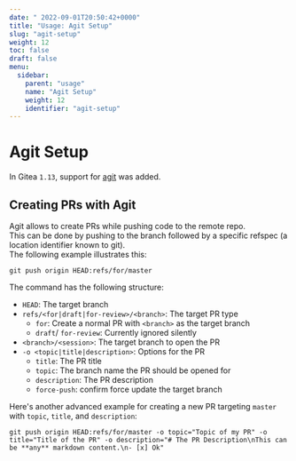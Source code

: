 ```yaml
---
date: "	2022-09-01T20:50:42+0000"
title: "Usage: Agit Setup"
slug: "agit-setup"
weight: 12
toc: false
draft: false
menu:
  sidebar:
    parent: "usage"
    name: "Agit Setup"
    weight: 12
    identifier: "agit-setup"
---
```


# Agit Setup

In Gitea `1.13`, support for [agit](https://git-repo.info/en/2020/03/agit-flow-and-git-repo/) was added.

## Creating PRs with Agit

Agit allows to create PRs while pushing code to the remote repo. \
This can be done by pushing to the branch followed by a specific refspec (a location identifier known to git). \
The following example illustrates this:

```shell
git push origin HEAD:refs/for/master
```

The command has the following structure:

- `HEAD`: The target branch
- `refs/<for|draft|for-review>/<branch>`: The target PR type
  - `for`: Create a normal PR with `<branch>` as the target branch
  - `draft`/ `for-review`: Currently ignored silently
- `<branch>/<session>`: The target branch to open the PR
- `-o <topic|title|description>`: Options for the PR
  - `title`: The PR title
  - `topic`: The branch name the PR should be opened for 
  - `description`: The PR description
  - `force-push`: confirm force update the target branch

Here's another advanced example for creating a new PR targeting `master` with `topic`, `title`, and `description`:

```shell
git push origin HEAD:refs/for/master -o topic="Topic of my PR" -o title="Title of the PR" -o description="# The PR Description\nThis can be **any** markdown content.\n- [x] Ok"
```
